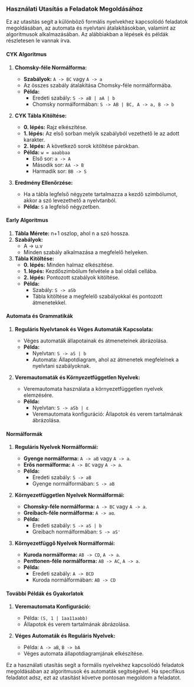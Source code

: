 ### Használati Utasítás a Feladatok Megoldásához

Ez az utasítás segít a különböző formális nyelvekhez kapcsolódó feladatok megoldásában, az automata és nyelvtani átalakításokban, valamint az algoritmusok alkalmazásában. Az alábbiakban a lépések és példák részletesen le vannak írva.

#### CYK Algoritmus

1. **Chomsky-féle Normálforma:**
   - **Szabályok:** `A -> BC` vagy `A -> a`
   - Az összes szabály átalakítása Chomsky-féle normálformába.
   - **Példa:**
     - Eredeti szabály: `S -> aB | aA | b`
     - Chomsky normálformában: `S -> AB | BC, A -> a, B -> b`

2. **CYK Tábla Kitöltése:**
   - **0. lépés:** Rajz elkészítése.
   - **1. lépés:** Az első sorban melyik szabályból vezethető le az adott karakter.
   - **2. lépés:** A következő sorok kitöltése párokban.
   - **Példa:** `w = aaabbaa`
     - Első sor: `a -> A`
     - Második sor: `AA -> B`
     - Harmadik sor: `BB -> S`

3. **Eredmény Ellenőrzése:**
   - Ha a tábla legfelső négyzete tartalmazza a kezdő szimbólumot, akkor a szó levezethető a nyelvtanból.
   - **Példa:** `S` a legfelső négyzetben.

#### Early Algoritmus

1. **Tábla Mérete:** n+1 oszlop, ahol n a szó hossza.
2. **Szabályok:**
   - A -> u.v
   - Minden szabály alkalmazása a megfelelő helyeken.
3. **Tábla Kitöltése:**
   - **0. lépés:** Minden halmaz elkészítése.
   - **1. lépés:** Kezdőszimbólum felvétele a bal oldali cellába.
   - **2. lépés:** Pontozott szabályok kitöltése.
   - **Példa:**
     - Szabály: `S -> aSb`
     - Tábla kitöltése a megfelelő szabályokkal és pontozott átmenetekkel.

#### Automata és Grammatikák

1. **Reguláris Nyelvtanok és Véges Automaták Kapcsolata:**
   - Véges automaták állapotainak és átmeneteinek ábrázolása.
   - **Példa:**
     - Nyelvtan: `S -> aS | b`
     - Automata: Állapotdiagram, ahol az átmenetek megfelelnek a nyelvtani szabályoknak.

2. **Veremautomaták és Környezetfüggetlen Nyelvek:**
   - Veremautomata használata a környezetfüggetlen nyelvek elemzésére.
   - **Példa:**
     - Nyelvtan: `S -> aSb | ε`
     - Veremautomata konfiguráció: Állapotok és verem tartalmának ábrázolása.

#### Normálformák

1. **Reguláris Nyelvek Normálformái:**
   - **Gyenge normálforma:** `A -> aB` vagy `A -> a`.
   - **Erős normálforma:** `A -> BC` vagy `A -> a`.
   - **Példa:**
     - Eredeti szabály: `S -> aB`
     - Gyenge normálformában: `S -> aB`

2. **Környezetfüggetlen Nyelvek Normálformái:**
   - **Chomsky-féle normálforma:** `A -> BC` vagy `A -> a`.
   - **Greibach-féle normálforma:** `A -> aα`.
   - **Példa:**
     - Eredeti szabály: `S -> aS | b`
     - Greibach normálformában: `S -> aS'`

3. **Környezetfüggő Nyelvek Normálformái:**
   - **Kuroda normálforma:** `AB -> CD`, `A -> a`.
   - **Penttonen-féle normálforma:** `AB -> AC`, `A -> a`.
   - **Példa:**
     - Eredeti szabály: `A -> BCD`
     - Kuroda normálformában: `AB -> CD`

#### További Példák és Gyakorlatok

1. **Veremautomata Konfiguráció:**
   - Példa: `(S, 1 | 1aa11aabb)`
   - Állapotok és verem tartalmának ábrázolása.

2. **Véges Automaták és Reguláris Nyelvek:**
   - Példa: `A -> aB`, `B -> bA`
   - Véges automata állapotdiagramjának elkészítése.

Ez a használati utasítás segít a formális nyelvekhez kapcsolódó feladatok megoldásában az algoritmusok és automaták segítségével. Ha specifikus feladatot adsz, ezt az utasítást követve pontosan megoldom a feladatot.